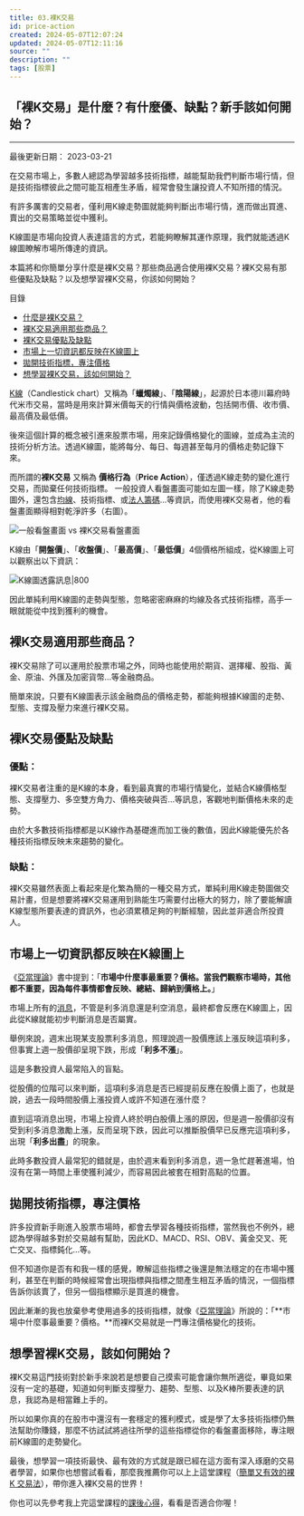 ```yaml
---
title: 03.裸K交易
id: price-action
created: 2024-05-07T12:07:24
updated: 2024-05-07T12:11:16
source: ""
description: ""
tags: [股票]
---
```



## 「裸K交易」是什麼？有什麼優、缺點？新手該如何開始？
---

最後更新日期： 2023-03-21

在交易市場上，多數人總認為學習越多技術指標，越能幫助我們判斷市場行情，但是技術指標彼此之間可能互相產生矛盾，經常會發生讓投資人不知所措的情況。

有許多厲害的交易者，僅利用K線走勢圖就能夠判斷出市場行情，進而做出買進、賣出的交易策略並從中獲利。

K線圖是市場向投資人表達語言的方式，若能夠瞭解其運作原理，我們就能透過K線圖瞭解市場所傳達的資訊。

本篇將和你簡單分享什麼是裸K交易？那些商品適合使用裸K交易？裸K交易有那些優點及缺點？以及想學習裸K交易，你該如何開始？

目錄

-   [什麼是裸K交易？](https://enjoyfreedomlife.com/price-action/#%E4%BB%80%E9%BA%BC%E6%98%AF%E8%A3%B8K%E4%BA%A4%E6%98%93%EF%BC%9F "什麼是裸K交易？")
-   [裸K交易適用那些商品？](https://enjoyfreedomlife.com/price-action/#%E8%A3%B8K%E4%BA%A4%E6%98%93%E9%81%A9%E7%94%A8%E9%82%A3%E4%BA%9B%E5%95%86%E5%93%81%EF%BC%9F "裸K交易適用那些商品？")
-   [裸K交易優點及缺點](https://enjoyfreedomlife.com/price-action/#%E8%A3%B8K%E4%BA%A4%E6%98%93%E5%84%AA%E9%BB%9E%E5%8F%8A%E7%BC%BA%E9%BB%9E "裸K交易優點及缺點")
-   [市場上一切資訊都反映在K線圖上](https://enjoyfreedomlife.com/price-action/#%E5%B8%82%E5%A0%B4%E4%B8%8A%E4%B8%80%E5%88%87%E8%B3%87%E8%A8%8A%E9%83%BD%E5%8F%8D%E6%98%A0%E5%9C%A8K%E7%B7%9A%E5%9C%96%E4%B8%8A "市場上一切資訊都反映在K線圖上")
-   [拋開技術指標，專注價格](https://enjoyfreedomlife.com/price-action/#%E6%8B%8B%E9%96%8B%E6%8A%80%E8%A1%93%E6%8C%87%E6%A8%99%EF%BC%8C%E5%B0%88%E6%B3%A8%E5%83%B9%E6%A0%BC "拋開技術指標，專注價格")
-   [想學習裸K交易，該如何開始？](https://enjoyfreedomlife.com/price-action/#%E6%83%B3%E5%AD%B8%E7%BF%92%E8%A3%B8K%E4%BA%A4%E6%98%93%EF%BC%8C%E8%A9%B2%E5%A6%82%E4%BD%95%E9%96%8B%E5%A7%8B%EF%BC%9F "想學習裸K交易，該如何開始？")

[K線](https://enjoyfreedomlife.com/candlestick-chart/)（Candlestick chart）又稱為「**蠟燭線**」、「**陰陽線**」，起源於日本德川幕府時代米市交易，當時是用來計算米價每天的行情與價格波動，包括開市價、收市價、最高價及最低價。

後來這個計算的概念被引進來股票市場，用來記錄價格變化的圖線，並成為主流的技術分析方法。透過K線圖，能將每分、每日、每週甚至每月的價格走勢記錄下來。

而所謂的**裸K交易** 又稱為 **價格行為**（**Price Action**），僅透過K線走勢的變化進行交易，而拋棄任何技術指標。 一般投資人看盤畫面可能如左圖一樣，除了K線走勢圖外，還包含[均線](https://enjoyfreedomlife.com/moving-average/)、技術指標、或[法人籌碼](https://enjoyfreedomlife.com/three-major-legal-entities/)…等資訊，而使用裸K交易者，他的看盤畫面顯得相對乾淨許多（右圖）。

![一般看盤畫面 vs 裸K交易看盤畫面](https://enjoyfreedomlife.com/wp-content/uploads/2022/11/%E4%B8%80%E8%88%AC%E7%9C%8B%E7%9B%A4%E7%95%AB%E9%9D%A2-vs-%E8%A3%B8K%E4%BA%A4%E6%98%93%E7%9C%8B%E7%9B%A4%E7%95%AB%E9%9D%A2-1024x578.jpg)

K線由「**開盤價**」、「**收盤價**」、「**最高價**」、「**最低價**」4個價格所組成，從K線圖上可以觀察出以下資訊：

![K線圖透露訊息|800](https://enjoyfreedomlife.com/wp-content/uploads/2022/11/K%E7%B7%9A%E5%9C%96%E9%80%8F%E9%9C%B2%E8%A8%8A%E6%81%AF-1024x578.jpg)

因此單純利用K線圖的走勢與型態，忽略密密麻麻的均線及各式技術指標，高手一眼就能從中找到獲利的機會。

## **裸K交易適用那些商品？**

裸K交易除了可以運用於股票市場之外，同時也能使用於期貨、選擇權、股指、黃金、原油、外匯及加密貨幣…等金融商品。

簡單來說，只要有K線圖表示該金融商品的價格走勢，都能夠根據K線圖的走勢、型態、支撐及壓力來進行裸K交易。

## **裸K交易優點及缺點**

### **優點：**

裸K交易者注重的是K線的本身，看到最真實的市場行情變化，並結合K線價格型態、支撐壓力、多空雙方角力、價格突破與否…等訊息，客觀地判斷價格未來的走勢。

由於大多數技術指標都是以K線作為基礎進而加工後的數值，因此K線能優先於各種技術指標反映末來趨勢的變化。

### **缺點：**

裸K交易雖然表面上看起來是化繁為簡的一種交易方式，單純利用K線走勢圖做交易計畫，但是想要將裸K交易運用到熟能生巧需要付出極大的努力，除了要能解讀K線型態所要表達的資訊外，也必須累積足夠的判斷經驗，因此並非適合所投資人。

## **市場上一切資訊都反映在K線圖上**

《[亞當理論](https://enjoyfreedomlife.com/the-adam-theory/)》書中提到：「**市場中什麼事最重要？價格。當我們觀察市場時，其他都不重要，因為每件事情都會反映、總結、歸納到價格上。**」

市場上所有的[消息](https://enjoyfreedomlife.com/good-news-and-bad-news/)，不管是利多消息還是利空消息，最終都會反應在K線圖上，因此從K線就能初步判斷消息是否屬實。

舉例來說，週末出現某支股票利多消息，照理說週一股價應該上漲反映這項利多，但事實上週一股價卻呈現下跌，形成「**利多不漲**」。

這是多數投資人最常陷入的盲點。

從股價的位階可以來判斷，這項利多消息是否已經提前反應在股價上面了，也就是說，過去一段時間股價上漲投資人或許不知道在漲什麼？

直到這項消息出現，市場上投資人終於明白股價上漲的原因，但是週一股價卻沒有受到利多消息激勵上漲，反而呈現下跌，因此可以推斷股價早已反應完這項利多，出現「**利多出盡**」的現象。

此時多數投資人最常犯的錯就是，由於週末看到利多消息，週一急忙趕著進場，怕沒有在第一時間上車使獲利減少，而容易因此被套在相對高點的位置。

## **拋開技術指標，專注價格**

許多投資新手剛進入股票市場時，都會去學習各種技術指標，當然我也不例外，總認為學得越多對於交易越有幫助，因此KD、MACD、RSI、OBV、黃金交叉、死亡交叉、指標鈍化…等。

但不知道你是否有和我一樣的感覺，瞭解這些指標之後還是無法穩定的在市場中獲利，甚至在判斷的時候經常會出現指標與指標之間產生相互矛盾的情況，一個指標告訴你該賣了，但另一個指標顯示是買進的機會。

因此漸漸的我也放棄參考使用過多的技術指標，就像《[亞當理論](https://enjoyfreedomlife.com/the-adam-theory/)》所說的：「**市場中什麼事最重要？價格。**而裸K交易就是一門專注價格變化的技術。

## **想學習裸K交易，該如何開始？**

裸K交易這門技術對於新手來說若是想要自己摸索可能會讓你無所適從，畢竟如果沒有一定的基礎，知道如何判斷支撐壓力、趨勢、型態、以及K棒所要表達的訊息，我認為是相當難上手的。

所以如果你真的在股市中還沒有一套穩定的獲利模式，或是學了太多技術指標仍無法幫助你賺錢，那麼不彷試試將過往所學的這些指標從你的看盤畫面移除，專注眼前K線圖的走勢變化。

最後，想學習一項技術最快、最有效的方式就是跟已經在這方面有深入琢磨的交易者學習，如果你也想嘗試看看，那麼我推薦你可以上上這堂課程（[簡單又有效的裸 K 交易法](https://enjoyfreedomlife.com/YOTTA-old-fish-course)），帶你進入裸K交易的世界！

你也可以先參考我上完這堂課程的[課後心得](https://enjoyfreedomlife.com/yotta-k-trading-act/)，看看是否適合你喔！
